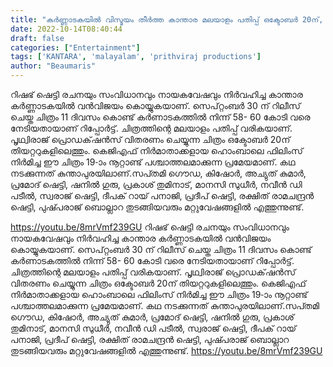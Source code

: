 ```yaml
---
title: "കർണ്ണാടകയിൽ വിസ്മയം തീർത്ത കാന്താര മലയാളം പതിപ്പ് ഒക്ടോബർ 20ന്, വിതരണം പൃഥ്വിരാജ് പ്രൊഡക്‌ഷൻസ്"
date: 2022-10-14T08:40:44
draft: false
categories: ["Entertainment"]
tags: ['KANTARA', 'malayalam', 'prithviraj productions']
author: "Beaumaris"
---
```


റിഷഭ് ഷെട്ടി രചനയും സംവിധാനവും നായകവേഷവും നിര്‍വഹിച്ച കാന്താര കർണ്ണാടകയിൽ വൻവിജയം കൊയ്യുകയാണ്. സെപ്റ്റംബര്‍ 30 ന് റിലീസ് ചെയ്ത ചിത്രം 11 ദിവസം കൊണ്ട് കര്‍ണാടകത്തില്‍ നിന്ന് 58- 60 കോടി വരെ നേടിയതായാണ് റിപ്പോര്‍ട്ട്. ചിത്രത്തിന്റെ മലയാളം പതിപ്പ് വരികയാണ്. പൃഥ്വിരാജ് പ്രൊഡക്‌ഷൻസ് വിതരണം ചെയ്യുന്ന ചിത്രം ഒക്ടോബർ 20ന് തിയറ്ററുകളിലെത്തും. കെജിഎഫ് നിര്‍മാതാക്കളായ ഹൊംബാലെ ഫിലിംസ് നിർമിച്ച ഈ ചിത്രം 19-ാം നൂറ്റാണ്ട് പശ്ചാത്തലമാക്കുന്ന പ്രമേയമാണ്. കഥ നടക്കുന്നത് കുന്താപുരയിലാണ്.സപ്‍തമി ഗൌഡ, കിഷോര്‍, അച്യുത് കുമാര്‍, പ്രമോദ് ഷെട്ടി, ഷനില്‍ ഗുരു, പ്രകാശ് തുമിനാട്, മാനസി സുധീര്‍, നവീന്‍ ഡി പടീല്‍, സ്വരാജ് ഷെട്ടി, ദീപക് റായ് പനാജി, പ്രദീപ് ഷെട്ടി, രക്ഷിത് രാമചന്ദ്രന്‍ ഷെട്ടി, പുഷ്‍പരാജ് ബൊല്ലാറ തുടങ്ങിയവരും മറ്റുവേഷങ്ങളിൽ എത്തുന്നുണ്ട്.

https://youtu.be/8mrVmf239GU
റിഷഭ് ഷെട്ടി രചനയും സംവിധാനവും നായകവേഷവും നിര്‍വഹിച്ച കാന്താര കർണ്ണാടകയിൽ വൻവിജയം കൊയ്യുകയാണ്. സെപ്റ്റംബര്‍ 30 ന് റിലീസ് ചെയ്ത ചിത്രം 11 ദിവസം കൊണ്ട് കര്‍ണാടകത്തില്‍ നിന്ന് 58- 60 കോടി വരെ നേടിയതായാണ് റിപ്പോര്‍ട്ട്. ചിത്രത്തിന്റെ മലയാളം പതിപ്പ് വരികയാണ്. പൃഥ്വിരാജ് പ്രൊഡക്‌ഷൻസ് വിതരണം ചെയ്യുന്ന ചിത്രം ഒക്ടോബർ 20ന് തിയറ്ററുകളിലെത്തും. കെജിഎഫ് നിര്‍മാതാക്കളായ ഹൊംബാലെ ഫിലിംസ് നിർമിച്ച ഈ ചിത്രം 19-ാം നൂറ്റാണ്ട് പശ്ചാത്തലമാക്കുന്ന പ്രമേയമാണ്. കഥ നടക്കുന്നത് കുന്താപുരയിലാണ്.സപ്‍തമി ഗൌഡ, കിഷോര്‍, അച്യുത് കുമാര്‍, പ്രമോദ് ഷെട്ടി, ഷനില്‍ ഗുരു, പ്രകാശ് തുമിനാട്, മാനസി സുധീര്‍, നവീന്‍ ഡി പടീല്‍, സ്വരാജ് ഷെട്ടി, ദീപക് റായ് പനാജി, പ്രദീപ് ഷെട്ടി, രക്ഷിത് രാമചന്ദ്രന്‍ ഷെട്ടി, പുഷ്‍പരാജ് ബൊല്ലാറ തുടങ്ങിയവരും മറ്റുവേഷങ്ങളിൽ എത്തുന്നുണ്ട്. https://youtu.be/8mrVmf239GU
